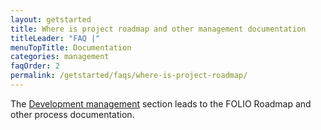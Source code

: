 ```yaml
---
layout: getstarted
title: Where is project roadmap and other management documentation
titleLeader: "FAQ |"
menuTopTitle: Documentation
categories: management
faqOrder: 2
permalink: /getstarted/faqs/where-is-project-roadmap/
---
```


The [Development management](/doc/#development-management) section leads to the FOLIO Roadmap and other process documentation.
